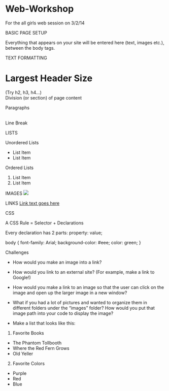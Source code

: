 Web-Workshop
============

For the all girls web session on 3/2/14



BASIC PAGE SETUP
<!DOCTYPE html>
<html>
<head>
<title>Choose your own site title, and type it in here.</title>
</head>
<body>
Everything that appears on your site will be entered here (text, images etc.), between the body tags.
</body>
</html>


TEXT FORMATTING
<h1> Largest Header Size </h1> (Try h2, h3, h4…)
<div> Division (or section) of page content </div>
<p> Paragraphs </p>
<br /> Line Break


LISTS

Unordered Lists
<ul> 
<li> List Item </li>
<li> List Item </li>
</ul>

Ordered Lists
<ol> 
<li> List Item </li>
<li> List Item </li>
</ol>


IMAGES
<img src=”images/filename.jpg” width=“200px”>


LINKS
<a href=”page-name.html”> Link text goes here </a>


CSS

A CSS Rule = Selector + Declarations

Every declaration has 2 parts: 
property: value;

body { 
		font-family: Arial; 
		background-color: #eee; 
		color: green; 
	} 



Challenges
-	How would you make an image into a link?

-	How would you link to an external site? (For example, make a link to Google!)

-	How would you make a link to an image so that the user can click on the image and open up the larger image in a new window?

-	What if you had a lot of pictures and wanted to organize them in different folders under the “images” folder? How would you put that image path into your code to display the image?

-	Make a list that looks like this:
1.	Favorite Books
-	The Phantom Tollbooth
-	Where the Red Fern Grows
-	Old Yeller
2.	Favorite Colors
-	Purple
-	Red
-	Blue

